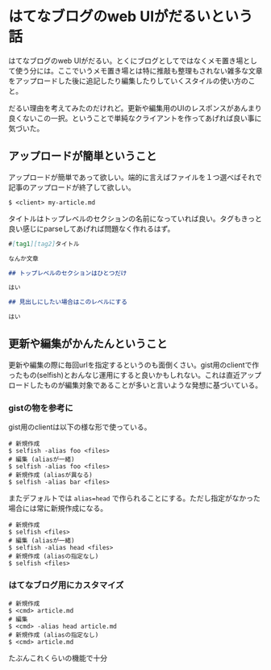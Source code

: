 # はてなブログのweb UIがだるいという話

はてなブログのweb UIがだるい。とくにブログとしてではなくメモ置き場として使う分には。ここでいうメモ置き場とは特に推敲も整理もされない雑多な文章をアップロードした後に追記したり編集したりしていくスタイルの使い方のこと。

だるい理由を考えてみたのだけれど。更新や編集用のUIのレスポンスがあんまり良くないこの一択。ということで単純なクライアントを作ってあげれば良い事に気づいた。

## アップロードが簡単ということ

アップロードが簡単であって欲しい。端的に言えばファイルを１つ選べばそれで記事のアップロードが終了して欲しい。

```console
$ <client> my-article.md
```

タイトルはトップレベルのセクションの名前になっていれば良い。タグもきっと良い感じにparseしてあげれば問題なく作れるはず。

```markdown
#[tag1][tag2]タイトル

なんか文章

## トップレベルのセクションはひとつだけ

はい

## 見出しにしたい場合はこのレベルにする

はい
```


## 更新や編集がかんたんということ

更新や編集の際に毎回urlを指定するというのも面倒くさい。gist用のclientで作ったもの(selfish)とおんなじ運用にすると良いかもしれない。これは直近アップロードしたものが編集対象であることが多いと言いような発想に基づいている。

### gistの物を参考に

gist用のclientは以下の様な形で使っている。

```
# 新規作成
$ selfish -alias foo <files>
# 編集 (aliasが一緒)
$ selfish -alias foo <files>
# 新規作成 (aliasが異なる)
$ selfish -alias bar <files>
```

またデフォルトでは `alias=head` で作られることにする。ただし指定がなかった場合には常に新規作成になる。

```
# 新規作成
$ selfish <files>
# 編集 (aliasが一緒)
$ selfish -alias head <files>
# 新規作成 (aliasの指定なし)
$ selfish <files>
```

### はてなブログ用にカスタマイズ

```
# 新規作成
$ <cmd> article.md
# 編集
$ <cmd> -alias head article.md
# 新規作成 (aliasの指定なし)
$ <cmd> article.md
```

たぶんこれくらいの機能で十分

